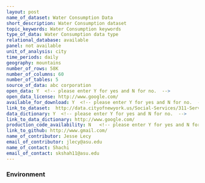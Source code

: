 ```yaml
---
layout: post
name_of_dataset: Water Consumption Data
short_description: Water Consumption dataset
topic_keywords: Water Consumption keywords
type_of_data: Water Consumption data type
relational_database: available
panel: not available
unit_of_analysis: city
time_periods: daily
geography: mountains
number_of_rows: 58K
number_of_columns: 60
number_of_tables: 5
source_of_data: abc corporation
open_data: Y  <!-- please enter Y for yes and N for no.  --> 
open_data_license: http://www.google.com/
available_for_download: Y  <!-- please enter Y for yes and N for no.  --> 
link_to_dataset:  http://data.cityofnewyork.us/Social-Services/311-Service-Requests-from-2010-to-Present/erm2-nwe9
data_dictionary: Y  <!-- please enter Y for yes and N for no.  --> 
link_to_data_dictionary: http://www.google.com/
production_code_availability: N   <!-- please enter Y for yes and N for no.  --> 
link_to_github: http://www.gmail.com/
name_of_contributor: Jesse Lecy
email_of_contributor: jlecy@asu.edu
name_of_contact: Shachi
email_of_contact: skshah11@asu.edu 
---
```


### Environment